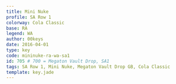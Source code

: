 ```yaml
---
title: Mini Nuke
profile: SA Row 1
colorway: Cola Classic
base: RA
legend: WA
author: 00keys
date: 2016-04-01
type: key
code: mininuke-ra-wa-sa1
id: 705 # 700 = Megaton Vault Drop, SA1
tags: SA Row 1, Mini Nuke, Megaton Vault Drop GB, Cola Classic
template: key.jade
---
```


<span class="more"> 

